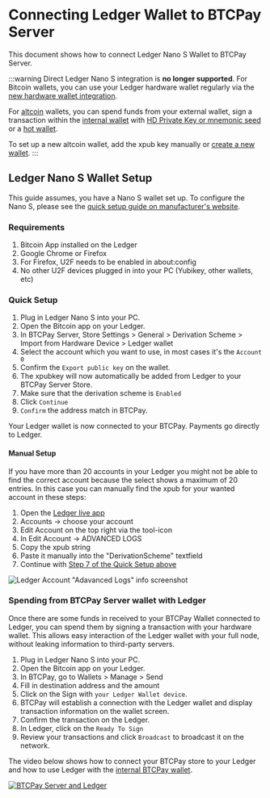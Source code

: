 # Connecting Ledger Wallet to BTCPay Server

This document shows how to connect Ledger Nano S Wallet to BTCPay Server.

:::warning
Direct Ledger Nano S integration is **no longer supported**. For Bitcoin wallets, you can use your Ledger hardware wallet regularly via the [new hardware wallet integration](./Vault.md).

For [altcoin](../dev/Altcoins.md) wallets, you can spend funds from your external wallet, sign a transaction within the [internal wallet](./Wallet.md) with [HD Private Key or mnemonic seed](./Wallet.md#signing-with-hd-private-key-or-mnemonic-seed) or a [hot wallet](./Wallet.md#signing-with-a-hot-wallet).

To set up a new altcoin wallet, add the xpub key manually or [create a new wallet](./CreateWallet.md).
:::

## Ledger Nano S Wallet Setup

This guide assumes, you have a Nano S wallet set up. To configure the Nano S, please see the [quick setup guide on manufacturer's website](https://www.ledger.com/start/).

### Requirements

1. Bitcoin App installed on the Ledger
2. Google Chrome or Firefox
3. For Firefox, U2F needs to be enabled in about:config
4. No other U2F devices plugged in into your PC (Yubikey, other wallets, etc)

### Quick Setup

1. Plug in Ledger Nano S into your PC.
2. Open the Bitcoin app on your Ledger.
3. In BTCPay Server, Store Settings > General > Derivation Scheme > Import from Hardware Device > Ledger wallet
4. Select the account which you want to use, in most cases it's the `Account 0`
5. Confirm the `Export public key` on the wallet.
6. The xpubkey will now automatically be added from Ledger to your BTCPay Server Store.
7. Make sure that the derivation scheme is `Enabled`
8. Click `Continue`
9. `Confirm` the address match in BTCPay.

Your Ledger wallet is now connected to your BTCPay. Payments go directly to Ledger.

#### Manual Setup

If you have more than 20 accounts in your Ledger you might not be able to find the correct account because the select shows a maximum of 20 entries.
In this case you can manually find the xpub for your wanted account in these steps:

1. Open the [Ledger live app](https://shop.ledger.com/pages/ledger-live)
2. Accounts -> choose your account
3. Edit Account on the top right via the tool-icon
4. In Edit Account -> ADVANCED LOGS
5. Copy the xpub string
6. Paste it manually into the "DerivationScheme" textfield
7. Continue with [Step 7 of the Quick Setup above](#quick-setup)

![Ledger Account "Adavanced Logs" info screenshot](../img/LedgerHelpXpub.png)

### Spending from BTCPay Server wallet with Ledger

Once there are some funds in received to your BTCPay Wallet connected to Ledger, you can spend them by signing a transaction with your hardware wallet. This allows easy interaction of the Ledger wallet with your full node, without leaking information to third-party servers.

1. Plug in Ledger Nano S into your PC.
2. Open the Bitcoin app on your Ledger.
3. In BTCPay, go to Wallets > Manage > Send
4. Fill in destination address and the amount
5. Click on the Sign with `your Ledger Wallet device`.
6. BTCPay will establish a connection with the Ledger wallet and display transaction information on the wallet screen.
7. Confirm the transaction on the Ledger.
8. In Ledger, click on the `Ready To Sign`
9. Review your transactions and click `Broadcast` to broadcast it on the network.

The video below shows how to connect your BTCPay store to your Ledger and how to use Ledger with the [internal BTCPay wallet](./Wallet.md).

[![BTCPay Server and Ledger](https://img.youtube.com/vi/1Sj5mP4TkFI/mqdefault.jpg)](https://www.youtube.com/watch?v=1Sj5mP4TkFI "Ledger Nano S with BTCPay Server")
